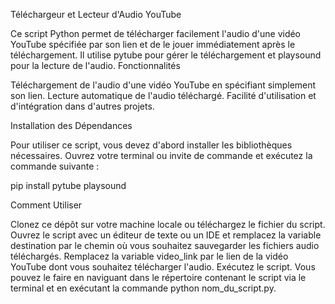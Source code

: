 Téléchargeur et Lecteur d'Audio YouTube

Ce script Python permet de télécharger facilement l'audio d'une vidéo YouTube spécifiée par son lien et de le jouer immédiatement après le téléchargement. Il utilise pytube pour gérer le téléchargement et playsound pour la lecture de l'audio.
Fonctionnalités

  Téléchargement de l'audio d'une vidéo YouTube en spécifiant simplement son lien.
  Lecture automatique de l'audio téléchargé.
  Facilité d'utilisation et d'intégration dans d'autres projets.

Installation des Dépendances

Pour utiliser ce script, vous devez d'abord installer les bibliothèques nécessaires. Ouvrez votre terminal ou invite de commande et exécutez la commande suivante :


pip install pytube playsound

Comment Utiliser

  Clonez ce dépôt sur votre machine locale ou téléchargez le fichier du script.
  Ouvrez le script avec un éditeur de texte ou un IDE et remplacez la variable destination par le chemin où vous souhaitez sauvegarder les fichiers audio téléchargés.
  Remplacez la variable video_link par le lien de la vidéo YouTube dont vous souhaitez télécharger l'audio.
  Exécutez le script. Vous pouvez le faire en naviguant dans le répertoire contenant le script via le terminal et en exécutant la commande python nom_du_script.py.
